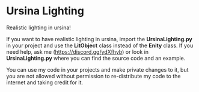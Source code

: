 # Ursina Lighting
Realistic lighting in ursina!

If you want to have realistic lighting in ursina, import the **UrsinaLighting.py** in your project and use the **LitObject** class instead of the **Enity** class.
If you need help, ask me (https://discord.gg/ydXfhyb) or look in **UrsinaLighting.py** where you can find the source code and an example.

You can use my code in your projects and make private changes to it, but you are not allowed without permission to re-distribute my code to the internet and taking credit for it.
